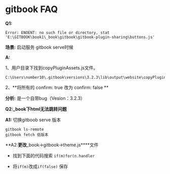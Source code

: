 # gitbook FAQ

**Q1:**

    Error: ENOENT: no such file or directory, stat 'E:\GITBOOK\book1\_book\gitbook\gitbook-plugin-sharing\buttons.js'	

**场景:**  启动服务 gitbook serve时候



**A:** 

1、用户目录下找到copyPluginAssets.js文件。

    C:\Users\number10\.gitbook\versions\3.2.3\lib\output\website\copyPluginAssets.js
2、**将所有的 confirm: true 改为 confirm: false **



**分析:**  是一个自带bug（Vesion：3.2.3）



**Q2:_book下html无法跳转问题**

**A1:**  切换gitboob serve 版本

```
gitbook ls-remote
gitbook fetch 低版本
```



**A2:**更改**_book->gitbook->theme.js****文件

* 找到下面的代码搜索  `if(m)for(n.handler` 

* 将`if(m)`改成`if(false)`  保存